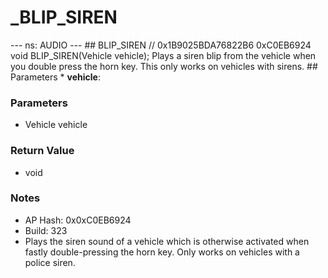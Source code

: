 # _BLIP_SIREN

--- ns: AUDIO --- ## BLIP_SIREN  // 0x1B9025BDA76822B6 0xC0EB6924 void BLIP_SIREN(Vehicle vehicle);  Plays a siren blip from the vehicle when you double press the horn key.  This only works on vehicles with sirens.  ## Parameters * **vehicle**:

### Parameters
* Vehicle vehicle

### Return Value
* void

### Notes
* AP Hash: 0x0xC0EB6924
* Build: 323
* Plays the siren sound of a vehicle which is otherwise activated when fastly double-pressing the horn key.
Only works on vehicles with a police siren.

